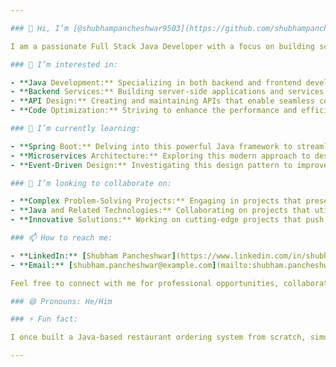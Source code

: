 ```yaml
---

### 👋 Hi, I’m [@shubhampancheshwar9503](https://github.com/shubhampancheshwar9503)

I am a passionate Full Stack Java Developer with a focus on building scalable and efficient software solutions. With hands-on experience in Java and various related technologies, I aim to create impactful applications and contribute to innovative projects.

### 👀 I’m interested in:

- **Java Development:** Specializing in both backend and frontend development using Java. I excel in designing robust systems and optimizing performance.
- **Backend Services:** Building server-side applications and services that handle data management and business logic efficiently.
- **API Design:** Creating and maintaining APIs that enable seamless communication between different software components.
- **Code Optimization:** Striving to enhance the performance and efficiency of applications through meticulous code optimization.

### 🌱 I’m currently learning:

- **Spring Boot:** Delving into this powerful Java framework to streamline the development of production-ready applications.
- **Microservices Architecture:** Exploring this modern approach to design applications as a suite of small, independent services that communicate over well-defined APIs.
- **Event-Driven Design:** Investigating this design pattern to improve the responsiveness and scalability of applications.

### 💞️ I’m looking to collaborate on:

- **Complex Problem-Solving Projects:** Engaging in projects that present challenging problems and require innovative solutions.
- **Java and Related Technologies:** Collaborating on projects that utilize Java and its ecosystem, including frameworks and libraries.
- **Innovative Solutions:** Working on cutting-edge projects that push the boundaries of current technology and methodologies.

### 📫 How to reach me:

- **LinkedIn:** [Shubham Pancheshwar](https://www.linkedin.com/in/shubhampancheshwar)
- **Email:** [shubham.pancheshwar@example.com](mailto:shubham.pancheshwar@example.com)

Feel free to connect with me for professional opportunities, collaboration, or to discuss any exciting projects!

### 😄 Pronouns: He/Him

### ⚡ Fun fact:

I once built a Java-based restaurant ordering system from scratch, simulating a complete restaurant experience through a console interface. 🍽️ This project allowed me to apply my Java skills in a practical scenario and created an engaging user experience.

---
```

